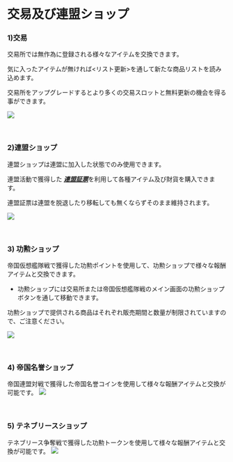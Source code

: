 # 交易及び連盟ショップ

### 1)交易

 交易所では無作為に登録される様々なアイテムを交換できます。

気に入ったアイテムが無ければ<リスト更新>を通して新たな商品リストを読み込めます。

交易所をアップグレードするとより多くの交易スロットと無料更新の機会を得る事ができます。

![](http://d3bbxo4nelobc3.cloudfront.net/html/img/help/105_001listrefresh.jpg)

<br>

### 2)連盟ショップ

 連盟ショップは連盟に加入した状態でのみ使用できます。

連盟活動で獲得した [***<u>連盟証票</u>***](jp/607fedcontribution#連盟-貢献度)を利用して各種アイテム及び財貨を購入できます。

連盟証票は連盟を脱退したり移転しても無くならずそのまま維持されます。

![](http://d3bbxo4nelobc3.cloudfront.net/html/img/help/105_002fedstore.jpg)

<br>

### 3) 功勲ショップ

帝国仮想艦隊戦で獲得した功勲ポイントを使用して、功勲ショップで様々な報酬アイテムと交換できます。
 - 功勲ショップには交易所または帝国仮想艦隊戦のメイン画面の功勲ショップボタンを通して移動できます。<br>

功勲ショップで提供される商品はそれぞれ販売期間と数量が制限されていますので、ご注意ください。

![](https://d3bbxo4nelobc3.cloudfront.net/html/img/help/1500_12.jpg)

<br>

### 4) 帝国名誉ショップ

帝国連盟対戦で獲得した帝国名誉コインを使用して様々な報酬アイテムと交換が可能です。
![](https://astrokings.s3.ap-northeast-2.amazonaws.com/html/img/help/105_003.jpg)

<br>

### 5) テネブリースショップ

テネブリース争奪戦で獲得した功勲トークンを使用して様々な報酬アイテムと交換が可能です。
![](https://astrokings.s3.ap-northeast-2.amazonaws.com/html/img/help/105_004.jpg)